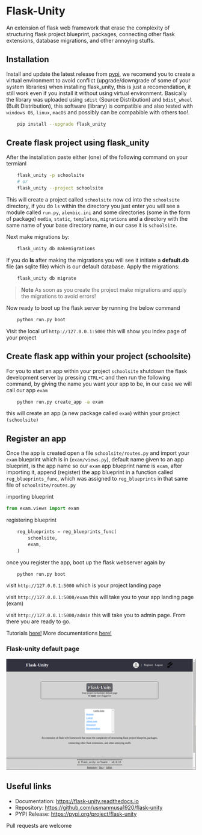 # Flask-Unity

An extension of flask web framework that erase the complexity of structuring flask project blueprint, packages, connecting other flask extensions, database migrations, and other annoying stuffs.

## Installation

Install and update the latest release from <a href="https://pypi.org/project/flask-unity">pypi</a>, we recomend you to create a virtual environment to avoid conflict (upgrade/downgrade of some of your system libraries) when installing flask_unity, this is just a recomendation, it still work even if you install it without using virtual environment. Basically the library was uploaded using `sdist` (Source Distribution) and `bdist_wheel` (Built Distribution), this software (library) is compatible and also tested with `windows OS`, `linux`, `macOS` and possibly can be compabible with others too!.

```sh
    pip install --upgrade flask_unity
```

## Create flask project using flask_unity

After the installation paste either (one) of the following command on your termianl

```sh
    flask_unity -p schoolsite
    # or
    flask_unity --project schoolsite
```

This will create a project called `schoolsite` now cd into the `schoolsite` directory, if you do `ls` within the directory you just enter you will see a module called `run.py`, `alembic.ini` and some directories (some in the form of package) `media`, `static`, `templates`, `migrations` and a directory with the same name of your base directory name, in our case it is `schoolsite`.

Next make migrations by:

```sh
    flask_unity db makemigrations
```

If you do **ls** after making the migrations you will see it initiate a **default.db** file (an sqlite file) which is our default database. Apply the migrations:

```sh
    flask_unity db migrate
```

> **Note**
> As soon as you create the project make migrations and apply the migrations to avoid errors!

Now ready to boot up the flask server by running the below command

```sh
    python run.py boot
```

Visit the local url `http://127.0.0.1:5000` this will show you index page of your project

## Create flask app within your project (schoolsite)

For you to start an app within your project `schoolsite` shutdown the flask development server by pressing `CTRL+C` and then run the following command, by giving the name you want your app to be, in our case we will call our app `exam`

```sh
    python run.py create_app -a exam
```

this will create an app (a new package called `exam`) within your project `(schoolsite)`

## Register an app

Once the app is created open a file `schoolsite/routes.py` and import your `exam` blueprint which is in (`exam/views.py`), default name given to an app blueprint, is the app name so our `exam` app blueprint name is `exam`, after importing it, append (register) the app blueprint in a function called `reg_blueprints_func`, which was assigned to `reg_blueprints` in that same file of `schoolsite/routes.py`

importing blueprint

```py
from exam.views import exam
```

registering blueprint

```py
    reg_blueprints = reg_blueprints_func(
        schoolsite,
        exam,
    )
```

once you register the app, boot up the flask webserver again by

```sh
    python run.py boot
```

visit `http://127.0.0.1:5000` which is your project landing page

visit `http://127.0.0.1:5000/exam` this will take you to your app landing page (exam)

visit `http://127.0.0.1:5000/admin` this will take you to admin page. From there you are ready to go.

Tutorials <a href="https://github.com/usmanmusa1920/flask-unity/tree/master/example">here!</a>
More documentations <a href="https://flask-unity.readthedocs.io">here!</a>

### Flask-unity default page

[![Flask-unity default page](https://raw.githubusercontent.com/usmanmusa1920/flask-unity/master/media/flask_unity_default_page.png)](https://flask-unity.readthedocs.io)

## Useful links

-   Documentation: https://flask-unity.readthedocs.io
-   Repository: https://github.com/usmanmusa1920/flask-unity
-   PYPI Release: https://pypi.org/project/flask-unity

Pull requests are welcome
